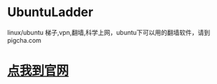 # UbuntuLadder
linux/ubuntu 梯子,vpn,翻墙,科学上网，ubuntu下可以用的翻墙软件，请到 pigcha.com

# [点我到官网](http://pigcha.com)
